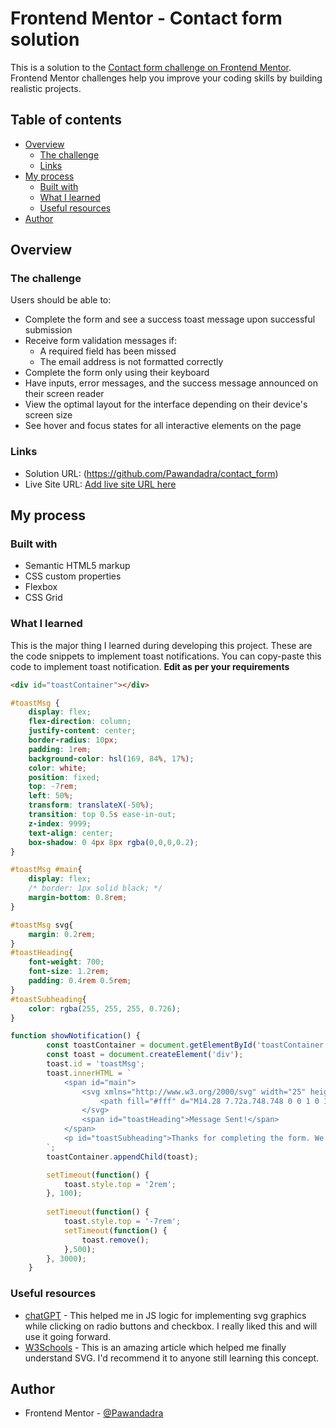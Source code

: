 # Frontend Mentor - Contact form solution

This is a solution to the [Contact form challenge on Frontend Mentor](https://www.frontendmentor.io/challenges/contact-form--G-hYlqKJj). Frontend Mentor challenges help you improve your coding skills by building realistic projects. 

## Table of contents

- [Overview](#overview)
  - [The challenge](#the-challenge)
  - [Links](#links)
- [My process](#my-process)
  - [Built with](#built-with)
  - [What I learned](#what-i-learned)
  - [Useful resources](#useful-resources)
- [Author](#author)


## Overview

### The challenge

Users should be able to:

- Complete the form and see a success toast message upon successful submission
- Receive form validation messages if:
  - A required field has been missed
  - The email address is not formatted correctly
- Complete the form only using their keyboard
- Have inputs, error messages, and the success message announced on their screen reader
- View the optimal layout for the interface depending on their device's screen size
- See hover and focus states for all interactive elements on the page

### Links

- Solution URL: (https://github.com/Pawandadra/contact_form)
- Live Site URL: [Add live site URL here](https://your-live-site-url.com)

## My process

### Built with

- Semantic HTML5 markup
- CSS custom properties
- Flexbox
- CSS Grid

### What I learned

This is the major thing I learned during developing this project. These are the code snippets to implement toast notifications. You can copy-paste this code to implement toast notification.
**Edit as per your requirements**

```html
<div id="toastContainer"></div>
```
```css
#toastMsg {
    display: flex;
    flex-direction: column;
    justify-content: center;
    border-radius: 10px;
    padding: 1rem;
    background-color: hsl(169, 84%, 17%);
    color: white;
    position: fixed;
    top: -7rem;
    left: 50%;
    transform: translateX(-50%);
    transition: top 0.5s ease-in-out;
    z-index: 9999;
    text-align: center;
    box-shadow: 0 4px 8px rgba(0,0,0,0.2);
}

#toastMsg #main{
    display: flex;
    /* border: 1px solid black; */
    margin-bottom: 0.8rem;
}

#toastMsg svg{
    margin: 0.2rem;
}
#toastHeading{
    font-weight: 700;
    font-size: 1.2rem;
    padding: 0.4rem 0.5rem;
}
#toastSubheading{
    color: rgba(255, 255, 255, 0.726);
}
```
```js
function showNotification() {
        const toastContainer = document.getElementById('toastContainer');
        const toast = document.createElement('div');
        toast.id = 'toastMsg';
        toast.innerHTML = `
            <span id="main">
                <svg xmlns="http://www.w3.org/2000/svg" width="25" height="26" fill="none" viewBox="0 0 20 21">
                    <path fill="#fff" d="M14.28 7.72a.748.748 0 0 1 0 1.06l-5.25 5.25a.748.748 0 0 1-1.06 0l-2.25-2.25a.75.75 0 1 1 1.06-1.06l1.72 1.72 4.72-4.72a.75.75 0 0 1 1.06 0Zm5.47 2.78A9.75 9.75 0 1 1 10 .75a9.76 9.76 0 0 1 9.75 9.75Zm-1.5 0A8.25 8.25 0 1 0 10 18.75a8.26 8.26 0 0 0 8.25-8.25Z"/>
                </svg>
                <span id="toastHeading">Message Sent!</span>
            </span>
            <p id="toastSubheading">Thanks for completing the form. We'll be in touch soon!</p>
        `;  
        toastContainer.appendChild(toast);

        setTimeout(function() {
            toast.style.top = '2rem';
        }, 100);
    
        setTimeout(function() {
            toast.style.top = '-7rem';
            setTimeout(function() {
                toast.remove();
            },500); 
        }, 3000);
    }
```

### Useful resources

- [chatGPT](https://chatgpt.com/) - This helped me in JS logic for implementing svg graphics while clicking on radio buttons and checkbox. I really liked this and will use it going forward.
- [W3Schools](https://www.w3schools.com/html/html5_svg.asp) - This is an amazing article which helped me finally understand SVG. I'd recommend it to anyone still learning this concept.


## Author

- Frontend Mentor - [@Pawandadra](https://www.frontendmentor.io/profile/Pawandadra)